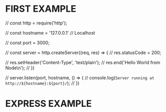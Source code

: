 # FIRST EXAMPLE

// const http = require('http');

// const hostname = '127.0.0.1' // Localhost

// const port = 3000;

// const server = http.createServer((req, res) => {
//     res.statusCode = 200;

//     res.setHeader('Content-Type', 'text/plain');
//     res.end('Hello World from Node\n');
// })

// server.listen(port, hostname, () => {
//     console.log(`Server running at http://${hostname}:${port}/`);
// })

# EXPRESS EXAMPLE
